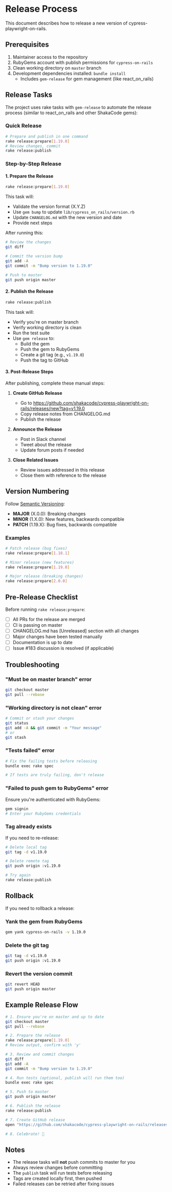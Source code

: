 # Release Process

This document describes how to release a new version of cypress-playwright-on-rails.

## Prerequisites

1. Maintainer access to the repository
2. RubyGems account with publish permissions for `cypress-on-rails`
3. Clean working directory on `master` branch
4. Development dependencies installed: `bundle install`
   - Includes `gem-release` for gem management (like react_on_rails)

## Release Tasks

The project uses rake tasks with `gem-release` to automate the release process (similar to react_on_rails and other ShakaCode gems):

### Quick Release

```bash
# Prepare and publish in one command
rake release:prepare[1.19.0]
# Review changes, commit
rake release:publish
```

### Step-by-Step Release

#### 1. Prepare the Release

```bash
rake release:prepare[1.19.0]
```

This task will:
- Validate the version format (X.Y.Z)
- Use `gem bump` to update `lib/cypress_on_rails/version.rb`
- Update `CHANGELOG.md` with the new version and date
- Provide next steps

After running this:
```bash
# Review the changes
git diff

# Commit the version bump
git add -A
git commit -m "Bump version to 1.19.0"

# Push to master
git push origin master
```

#### 2. Publish the Release

```bash
rake release:publish
```

This task will:
- Verify you're on master branch
- Verify working directory is clean
- Run the test suite
- Use `gem release` to:
  - Build the gem
  - Push the gem to RubyGems
  - Create a git tag (e.g., `v1.19.0`)
  - Push the tag to GitHub

#### 3. Post-Release Steps

After publishing, complete these manual steps:

1. **Create GitHub Release**
   - Go to https://github.com/shakacode/cypress-playwright-on-rails/releases/new?tag=v1.19.0
   - Copy release notes from CHANGELOG.md
   - Publish the release

2. **Announce the Release**
   - Post in Slack channel
   - Tweet about the release
   - Update forum posts if needed

3. **Close Related Issues**
   - Review issues addressed in this release
   - Close them with reference to the release

## Version Numbering

Follow [Semantic Versioning](https://semver.org/):

- **MAJOR** (X.0.0): Breaking changes
- **MINOR** (1.X.0): New features, backwards compatible
- **PATCH** (1.19.X): Bug fixes, backwards compatible

### Examples

```bash
# Patch release (bug fixes)
rake release:prepare[1.18.1]

# Minor release (new features)
rake release:prepare[1.19.0]

# Major release (breaking changes)
rake release:prepare[2.0.0]
```

## Pre-Release Checklist

Before running `rake release:prepare`:

- [ ] All PRs for the release are merged
- [ ] CI is passing on master
- [ ] CHANGELOG.md has [Unreleased] section with all changes
- [ ] Major changes have been tested manually
- [ ] Documentation is up to date
- [ ] Issue #183 discussion is resolved (if applicable)

## Troubleshooting

### "Must be on master branch" error

```bash
git checkout master
git pull --rebase
```

### "Working directory is not clean" error

```bash
# Commit or stash your changes
git status
git add -A && git commit -m "Your message"
# or
git stash
```

### "Tests failed" error

```bash
# Fix the failing tests before releasing
bundle exec rake spec

# If tests are truly failing, don't release
```

### "Failed to push gem to RubyGems" error

Ensure you're authenticated with RubyGems:
```bash
gem signin
# Enter your RubyGems credentials
```

### Tag already exists

If you need to re-release:
```bash
# Delete local tag
git tag -d v1.19.0

# Delete remote tag
git push origin :v1.19.0

# Try again
rake release:publish
```

## Rollback

If you need to rollback a release:

### Yank the gem from RubyGems
```bash
gem yank cypress-on-rails -v 1.19.0
```

### Delete the git tag
```bash
git tag -d v1.19.0
git push origin :v1.19.0
```

### Revert the version commit
```bash
git revert HEAD
git push origin master
```

## Example Release Flow

```bash
# 1. Ensure you're on master and up to date
git checkout master
git pull --rebase

# 2. Prepare the release
rake release:prepare[1.19.0]
# Review output, confirm with 'y'

# 3. Review and commit changes
git diff
git add -A
git commit -m "Bump version to 1.19.0"

# 4. Run tests (optional, publish will run them too)
bundle exec rake spec

# 5. Push to master
git push origin master

# 6. Publish the release
rake release:publish

# 7. Create GitHub release
open "https://github.com/shakacode/cypress-playwright-on-rails/releases/new?tag=v1.19.0"

# 8. Celebrate! 🎉
```

## Notes

- The release tasks will **not** push commits to master for you
- Always review changes before committing
- The `publish` task will run tests before releasing
- Tags are created locally first, then pushed
- Failed releases can be retried after fixing issues
